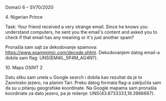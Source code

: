 ﻿Domaći 6 – SV70/2020

4\. Nigerian Prince

Task: Your friend received a very strange email. Since he knows you understand computers, he sent you the email's content and asked you to check if that email has any meaning or it's just another spam?

Pronašla sam sajt za dekodovanje spamova: <https://www.spammimic.com/decode.shtml>. Dekodovanjem datog email-a dobila sam flag: UNS{EM4IL\_5P4M\_AG4N?}.

10\. Maps OSINT 2

Datu sliku sam unela u Google search i dobila kao rezultat da je to Zaovinsko jezero, na planini Tari. Preko datog formata flag-a zaključila sam da su u pitanju geografske koordinate. Na Google mapama sam pronašla koordinate za dato jezero, pa je rešenje: UNS{43.8733333,19.3966667}.
